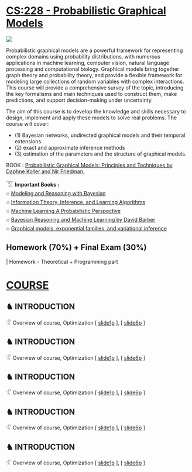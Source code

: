 # [CS:228 - Probabilistic Graphical Models](https://cs.stanford.edu/~ermon/cs228/index.html)

<img src="https://github.com/SKKSaikia/CS228_PGM/blob/master/cs228.PNG">

Probabilistic graphical models are a powerful framework for representing complex domains using probability distributions, with numerous applications in machine learning, computer vision, natural language processing and computational biology. Graphical models bring together graph theory and probability theory, and provide a flexible framework for modeling large collections of random variables with complex interactions. This course will provide a comprehensive survey of the topic, introducing the key formalisms and main techniques used to construct them, make predictions, and support decision-making under uncertainty.

The aim of this course is to develop the knowledge and skills necessary to design, implement and apply these models to solve real problems. The course will cover: 
- (1) Bayesian networks, undirected graphical models and their temporal extensions
- (2) exact and approximate inference methods
- (3) estimation of the parameters and the structure of graphical models.

BOOK : [Probabilistic Graphical Models: Principles and Techniques by Daphne Koller and Nir Friedman.](https://github.com/SKKSaikia/CS228_PGM/blob/master/Probabilistic%20Graphical%20Models%20-%20Principles%20and%20Techniques.pdf)

𓄆 <b>Important Books : </b><br/>
𓊖 [Modeling and Reasoning with Bayesian](https://github.com/SKKSaikia/CS228_PGM/blob/master/Modeling%20and%20Reasoning%20with%20Bayesian.pdf) <br/>
𓊖 [Information Theory, Inference, and Learning Algorithms](https://github.com/SKKSaikia/CS228_PGM/blob/master/books/Information%20Theory%2C%20Inference%2C%20and%20Learning%20Algorithms%20by%20David%20J.%20C.%20Mackay.pdf) <br/>
𓊖 [Machine Learning A Probabilistic Perspective](https://doc.lagout.org/science/Artificial%20Intelligence/Machine%20learning/Machine%20Learning_%20A%20Probabilistic%20Perspective%20%5BMurphy%202012-08-24%5D.pdf) <br/>
𓊖 [Bayesian Reasoning and Machine Learning by David Barber](https://github.com/SKKSaikia/CS228_PGM/blob/master/books/Bayesian%20Reasoning%20and%20Machine%20Learning%20by%20David%20Barber.pdf) <br/>
𓊖 [Graphical models, exponential families, and variational inference](https://github.com/SKKSaikia/CS228_PGM/blob/master/Graphical%20models%2C%20exponential%20families%2C%20and%20variational%20inference%20by%20Martin%20J.%20Wainwright%20and%20Michael%20I.%20Jordan.pdf) <br/>

<h2><b> Homework (70%) + Final Exam (30%) </h2></b>| Homework - Theoretical + Programming part

# [COURSE](https://ermongroup.github.io/cs228-notes/)

<h2><b> ♞ INTRODUCTION </b></h2>

𓁅 Overview of course, Optimization [ [slide1p](https://github.com/SKKSaikia/CS221_AI/blob/master/slides/overview.pdf) ], [ [slide6p](https://github.com/SKKSaikia/CS221_AI/blob/master/slides/overview-6pp.pdf) ] <br/>

<h2><b> ♞ INTRODUCTION </b></h2>

𓁅 Overview of course, Optimization [ [slide1p](https://github.com/SKKSaikia/CS221_AI/blob/master/slides/overview.pdf) ], [ [slide6p](https://github.com/SKKSaikia/CS221_AI/blob/master/slides/overview-6pp.pdf) ] <br/>

<h2><b> ♞ INTRODUCTION </b></h2>

𓁅 Overview of course, Optimization [ [slide1p](https://github.com/SKKSaikia/CS221_AI/blob/master/slides/overview.pdf) ], [ [slide6p](https://github.com/SKKSaikia/CS221_AI/blob/master/slides/overview-6pp.pdf) ] <br/>

<h2><b> ♞ INTRODUCTION </b></h2>

𓁅 Overview of course, Optimization [ [slide1p](https://github.com/SKKSaikia/CS221_AI/blob/master/slides/overview.pdf) ], [ [slide6p](https://github.com/SKKSaikia/CS221_AI/blob/master/slides/overview-6pp.pdf) ] <br/>

<h2><b> ♞ INTRODUCTION </b></h2>

𓁅 Overview of course, Optimization [ [slide1p](https://github.com/SKKSaikia/CS221_AI/blob/master/slides/overview.pdf) ], [ [slide6p](https://github.com/SKKSaikia/CS221_AI/blob/master/slides/overview-6pp.pdf) ] <br/>
